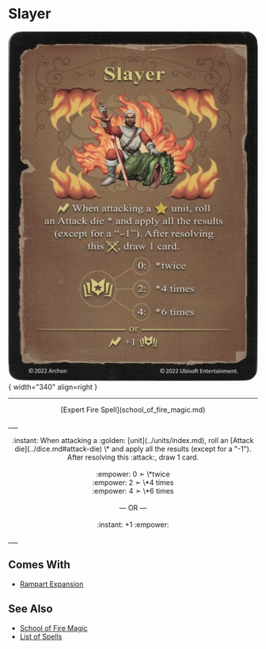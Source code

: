 # Slayer

![Slayer](../assets/spells-slayer.webp){ width="340" align=right }

___
<p style="text-align: center;" markdown>[Expert Fire Spell](school_of_fire_magic.md)</p>
___
<p style="text-align: center;" markdown>:instant: When attacking a :golden: [unit](../units/index.md), roll an [Attack die](../dice.md#attack-die) \* and apply all the results (except for a "-1"). After resolving this :attack:, draw 1 card.<br><br>:empower: 0 ➣ \*twice<br>:empower: 2 ➣ \*4 times<br>:empower: 4 ➣ \*6 times<br><br>— OR —<br><br>:instant: +1 :empower:</p>
___


## Comes With

- [Rampart Expansion](../content/rampart_expansion.md)


## See Also

- [School of Fire Magic](school_of_fire_magic.md)
- [List of Spells](index.md)
